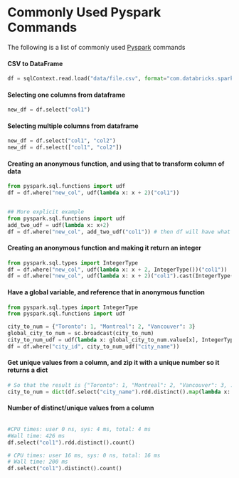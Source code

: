 # Commonly Used Pyspark Commands

The following is a list of commonly used [Pyspark](http://spark.apache.org/docs/latest/api/python/index.html) commands


#### CSV to DataFrame
```python
df = sqlContext.read.load("data/file.csv", format="com.databricks.spark.csv", header="true", inferSchema="true", delimiter=',')
```


#### Selecting one columns from dataframe
```python
new_df = df.select("col1")
```


#### Selecting multiple columns from dataframe
```python
new_df = df.select("col1", "col2")
new_df = df.select(["col1", "col2"])

```


#### Creating an anonymous function, and using that to transform column of data
```python
from pyspark.sql.functions import udf
df = df.where("new_col", udf(lambda x: x + 2)("col1"))


## More explicit example
from pyspark.sql.functions import udf
add_two_udf = udf(lambda x: x+2)
df = df.where("new_col", add_two_udf("col1")) # then df will have what it originally had, with new_col

```


#### Creating an anonymous function and making it return an integer
```python
from pyspark.sql.types import IntegerType
df = df.where("new_col", udf(lambda x: x + 2, IntegerType())("col1"))
df = df.where("new_col", udf(lambda x: x + 2)("col1").cast(IntegerType()))

```


#### Have a global variable, and reference that in anonymous function
```python
from pyspark.sql.types import IntegerType
from pyspark.sql.functions import udf

city_to_num = {"Toronto": 1, "Montreal": 2, "Vancouver": 3}
global_city_to_num = sc.broadcast(city_to_num)
city_to_num_udf = udf(lambda x: global_city_to_num.value[x], IntegerType())
df = df.where("city_id", city_to_num_udf("city_name"))

```


#### Get unique values from a column, and zip it with a unique number so it returns a dict
```python
# So that the result is {"Toronto": 1, "Montreal": 2, "Vancouver": 3, ...}
city_to_num = dict(df.select("city_name").rdd.distinct().map(lambda x: x[0]).zipWithIndex().collect())

```


#### Number of distinct/unique values from a column
```python

#CPU times: user 0 ns, sys: 4 ms, total: 4 ms
#Wall time: 426 ms
df.select("col1").rdd.distinct().count()

# CPU times: user 16 ms, sys: 0 ns, total: 16 ms
# Wall time: 200 ms
df.select("col1").distinct().count()


```
